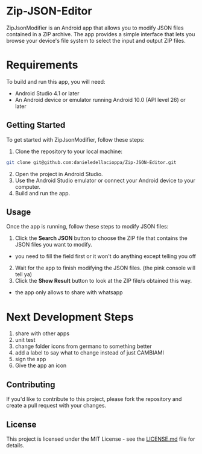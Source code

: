 # Zip-JSON-Editor
ZipJsonModifier is an Android app that allows you to modify JSON files contained in a ZIP archive. The app provides a simple interface that lets you browse your device's file system to select the input and output ZIP files.

# Requirements

To build and run this app, you will need:

* Android Studio 4.1 or later
* An Android device or emulator running Android 10.0 (API level 26) or later

## Getting Started

To get started with ZipJsonModifier, follow these steps:

1. Clone the repository to your local machine:

```bash
git clone git@github.com:danieledellacioppa/Zip-JSON-Editor.git
```
2. Open the project in Android Studio.
3. Use the Android Studio emulator or connect your Android device to your computer.
4. Build and run the app.

## Usage

Once the app is running, follow these steps to modify JSON files:

1. Click the **Search JSON** button to choose the ZIP file that contains the JSON files you want to modify.
  * you need to fill the field first or it won't do anything except telling you off
2. Wait for the app to finish modifying the JSON files. (the pink console will tell ya)
3. Click the **Show Result** button to look at the ZIP file/s obtained this way.
  * the app only allows to share with whatsapp

# Next Development Steps
1. share with other apps
2. unit test
3. change folder icons from germano to something better
4. add a label to say what to change instead of just CAMBIAMI
5. sign the app
6. Give the app an icon

## Contributing

If you'd like to contribute to this project, please fork the repository and create a pull request with your changes.

## License

This project is licensed under the MIT License - see the [LICENSE.md](LICENSE.md) file for details.


